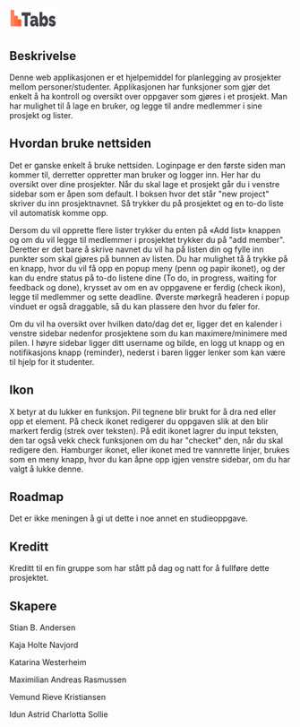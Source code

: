 


# ![Tabs logo](/images/tabsLogoReadme.png)




## Beskrivelse

Denne web applikasjonen er et hjelpemiddel for planlegging av prosjekter mellom personer/studenter. Applikasjonen har funksjoner som gjør det enkelt å ha kontroll og oversikt over oppgaver som gjøres i et prosjekt. Man har mulighet til å lage en bruker, og legge til andre medlemmer i sine prosjekt og lister. 




## Hvordan bruke nettsiden

Det er ganske enkelt å bruke nettsiden. Loginpage er den første siden man kommer til, derretter oppretter man bruker og logger inn. Her har du oversikt over dine prosjekter. Når du skal lage et prosjekt går du i venstre sidebar som er åpen som default. I boksen hvor det står "new project" skriver du inn prosjektnavnet. Så trykker du på prosjektet og en to-do liste vil automatisk komme opp. 

Dersom du vil opprette flere lister trykker du enten på «Add list» knappen og om du vil legge til medlemmer i prosjektet trykker du på "add member". Deretter er det bare å skrive navnet du vil ha på listen din og fylle inn punkter som skal gjøres på bunnen av listen. 
Du har mulighet tå å trykke på en knapp, hvor du vil få opp en popup meny (penn og papir ikonet), og der kan du endre status på to-do listene dine (To do, in progress, waiting for feedback og done), krysset av om en av oppgavene er ferdig (check ikon), legge til medlemmer og sette deadline. Øverste mørkegrå headeren i popup vinduet er også draggable, så du kan plassere den hvor du føler for.

Om du vil ha oversikt over hvilken dato/dag det er, ligger det en kalender i venstre sidebar nedenfor prosjektene som du kan maximere/minimere med pilen. 
I høyre sidebar ligger ditt username og bilde, en logg ut knapp og en notifikasjons knapp (reminder), nederst i baren ligger lenker som kan være til hjelp for it studenter.




## Ikon 
X betyr at du lukker en funksjon.
Pil tegnene blir brukt for å dra ned eller opp et element. 
På check ikonet redigerer du oppgaven slik at den blir markert ferdig (strek over teksten).
På edit ikonet lagrer du input teksten,  den tar også vekk check funksjonen om du har "checket" den, når du skal redigere den.
Hamburger ikonet, eller ikonet med tre vannrette linjer, brukes som en meny knapp, hvor du kan åpne opp igjen venstre sidebar, om du har valgt å lukke denne. 


## Roadmap 

Det er ikke meningen å gi ut dette i noe annet en studieoppgave. 



## Kreditt

Kreditt til en fin gruppe som har stått på dag og natt for å fullføre dette prosjektet. 

## Skapere

Stian B. Andersen

Kaja Holte Navjord

Katarina Westerheim

Maximilian Andreas Rasmussen

Vemund Rieve Kristiansen

Idun Astrid Charlotta Sollie
